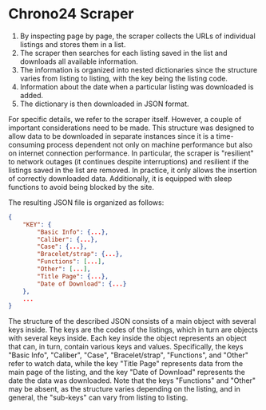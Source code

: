 # Chrono24 Scraper

1. By inspecting page by page, the scraper collects the URLs of individual listings and stores them in a list.
2. The scraper then searches for each listing saved in the list and downloads all available information.
3. The information is organized into nested dictionaries since the structure varies from listing to listing, with the key being the listing code.
4. Information about the date when a particular listing was downloaded is added.
5. The dictionary is then downloaded in JSON format.

For specific details, we refer to the scraper itself. However, a couple of important considerations need to be made. This structure was designed to allow data to be downloaded in separate instances since it is a time-consuming process dependent not only on machine performance but also on internet connection performance. In particular, the scraper is "resilient" to network outages (it continues despite interruptions) and resilient if the listings saved in the list are removed. In practice, it only allows the insertion of correctly downloaded data. Additionally, it is equipped with sleep functions to avoid being blocked by the site.

The resulting JSON file is organized as follows:

```json
{
    "KEY": {
        "Basic Info": {...},
        "Caliber": {...},
        "Case": {...},
        "Bracelet/strap": {...},
        "Functions": [...],
        "Other": [...],
        "Title Page": {...},
        "Date of Download": {...}
    }, 
    ...
}
```

The structure of the described JSON consists of a main object with several keys inside. The keys are the codes of the listings, which in turn are objects with several keys inside. Each key inside the object represents an object that can, in turn, contain various keys and values. Specifically, the keys "Basic Info", "Caliber", "Case", "Bracelet/strap", "Functions", and "Other" refer to watch data, while the key "Title Page" represents data from the main page of the listing, and the key "Date of Download" represents the date the data was downloaded. Note that the keys "Functions" and "Other" may be absent, as the structure varies depending on the listing, and in general, the "sub-keys" can vary from listing to listing.
